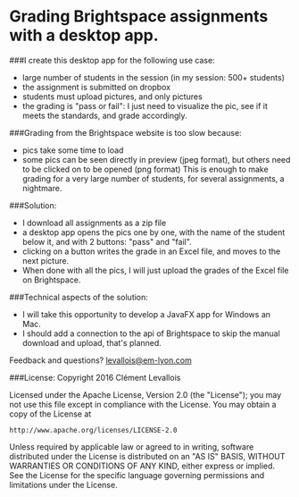 # Grading Brightspace assignments with a desktop app.

###I create this desktop app for the following use case:  
- large number of students in the session (in my session: 500+ students)
- the assignment is submitted on dropbox
- students must upload pictures, and only pictures
- the grading is "pass or fail": I just need to visualize the pic, see if it meets the standards, and grade accordingly.

###Grading from the Brightspace website is too slow because:
- pics take some time to load  
- some pics can be seen directly in preview (jpeg format), but others need to be clicked on to be opened (png format)
This is enough to make grading for a very large number of students, for several assignments, a nightmare.

###Solution:  
- I download all assignments as a zip file
- a desktop app opens the pics one by one, with the name of the student below it, and with 2 buttons: "pass" and "fail".
- clicking on a button writes the grade in an Excel file, and moves to the next picture.
- When done with all the pics, I will just upload the grades of the Excel file on Brightspace.

###Technical aspects of the solution:
- I will take this opportunity to develop a JavaFX app for Windows an Mac.
- I should add a connection to the api of Brightspace to skip the manual download and upload, that's planned.

Feedback and questions? levallois@em-lyon.com

###License:
Copyright 2016 Clément Levallois

Licensed under the Apache License, Version 2.0 (the "License");
you may not use this file except in compliance with the License.
You may obtain a copy of the License at

    http://www.apache.org/licenses/LICENSE-2.0

Unless required by applicable law or agreed to in writing, software
distributed under the License is distributed on an "AS IS" BASIS,
WITHOUT WARRANTIES OR CONDITIONS OF ANY KIND, either express or implied.
See the License for the specific language governing permissions and
limitations under the License.